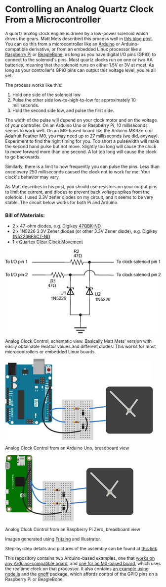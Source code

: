 
# Controlling an Analog Quartz Clock From a Microcontroller

A quartz analog clock engine is driven by a low-power solenoid which drives the gears. Matt Mets described this process well in [this blog post](http://www.cibomahto.com/2008/03/controlling-a-clock-with-an-arduino/). You can do this from a microcontroller like an [Arduino](https://www.arduino.cc/) or Arduino-compatible derivative, or from an embedded Linux processor like a [Raspberry Pi](https://www.raspberrypi.org/) or [BeagleBone](http://beagleboard.org/bone), as long as you have digital I/O pins (GPIO) to connect to the solenoid's pins. Most quartz clocks run on one or two AA batteries, meaning that the solenoid runs on either 1.5V or 3V at most. As long as your controller's GPIO pins can output this voltage level, you're all set.

The process works like this:

1. Hold one side of the solenoid low
2. Pulse the other side low-to-high-to-low for approximately 10 milliseconds.
3. Hold the second side low, and pulse the first side.

The width of the pulse will depend on your clock motor and on the voltage of your controller. On an Arduino Uno or Raspberry Pi, 10 milliseconds seems to work well. On an M0-based board like the Arduino MKRZero or Adafruit Feather M0, you may need up to 27 milliseconds (we did, anyway). Experiment to find the right timing for you. Too short a pulsewidth will make the second hand pulse but not move. Slightly too long will cause the clock to move forward more than one second. A lot too long will cause the clock to go backwards.

Similarly, there is a limit to how frequently you can pulse the pins. Less than once every 250 milliseconds caused the clock not to work for me. Your clock's behavior may vary.

As Matt describes in his post, you should use resistors on your output pins to limit the current, and diodes to prevent back voltage spikes  from the solenoid. I used 3.3V zener diodes on my circuit, and it seems to be very stable. The circuit below works for both Pi and Arduino.

### Bill of Materials:
* 2 x 47-ohm diodes, e.g. Digikey [47QBK-ND](https://www.digikey.com/scripts/DkSearch/dksus.dll?Detail&itemSeq=259581444&uq=636611085560014662)
* 2 x 1N5226 3.3V Zener diodes (or other 3.3V Zener diode), e.g. Digikey [1N5226BFSCT-ND](https://www.digikey.com/scripts/DkSearch/dksus.dll?Detail&itemSeq=259969191&uq=636611086112328034)
* 1 x [Quartex Clear Clock Movement](https://www.klockit.com/quartexr-clear-quartz-clock-movement.html)


![Analog Clock Control, schematic view](img/clock_control_schem@3x.png "Analog Clock Control, schematic view")

Analog Clock Control, schematic view. Basically Matt Mets' version with easily obtainable resistor values and different diodes. This works for most microcontrollers or embedded Linux boards.

![Analog Clock Controlled by Uno, breadboard view](img/clock_control_Uno_bb.png "Analog Clock Controlled by Uno, breadboard view")

Analog Clock Control from an Arduino Uno, breadboard view


![Analog Clock Controlled by Raspberry Pi Zero, breadboard view](img/clock_control_Pi_bb.png "Analog Clock Controlled by Raspberry Pi Zero, breadboard view")

Analog Clock Control from an Raspberry Pi Zero, breadboard view

Images generated using [Fritzing](http://www.fritzing.org) and Illustrator.

Step-by-step details and pictures of the assembly can be found at [this link](assembly.mdz).

This repository contains two Arduino-based examples, one that [works on any Arduino-compatible board](AnalogClockControl), and [one for an M0-based board](RTCAnalogClockControl), which uses the realtime clock on that processor. It also contains [an example using node.js](nodejsAnalogClockControl) and the [onoff](https://www.npmjs.com/package/onoff) package, which affords control of the GPIO pins on a Raspberry Pi or BeagleBone.
